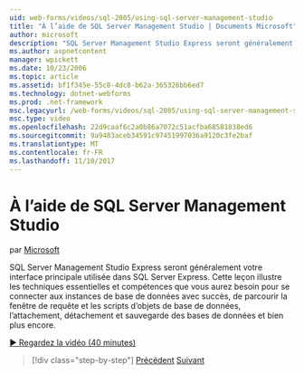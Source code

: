 ```yaml
---
uid: web-forms/videos/sql-2005/using-sql-server-management-studio
title: "À l’aide de SQL Server Management Studio | Documents Microsoft"
author: microsoft
description: "SQL Server Management Studio Express seront généralement votre interface principale utilisée dans SQL Server Express. Cette leçon illustre des techniques essentielles et ski..."
ms.author: aspnetcontent
manager: wpickett
ms.date: 10/23/2006
ms.topic: article
ms.assetid: bf1f345e-55c8-4dc8-b62a-365326bb6ed7
ms.technology: dotnet-webforms
ms.prod: .net-framework
msc.legacyurl: /web-forms/videos/sql-2005/using-sql-server-management-studio
msc.type: video
ms.openlocfilehash: 22d9caaf6c2a0b86a7072c51acfba68581838ed6
ms.sourcegitcommit: 9a9483aceb34591c97451997036a9120c3fe2baf
ms.translationtype: MT
ms.contentlocale: fr-FR
ms.lasthandoff: 11/10/2017
---
```

<a name="using-sql-server-management-studio"></a>À l’aide de SQL Server Management Studio
====================
par [Microsoft](https://github.com/microsoft)

SQL Server Management Studio Express seront généralement votre interface principale utilisée dans SQL Server Express. Cette leçon illustre les techniques essentielles et compétences que vous aurez besoin pour se connecter aux instances de base de données avec succès, de parcourir la fenêtre de requête et les scripts d’objets de base de données, l’attachement, détachement et sauvegarde des bases de données et bien plus encore.

[&#9654; Regardez la vidéo (40 minutes)](https://channel9.msdn.com/Blogs/ASP-NET-Site-Videos/using-sql-server-management-studio)

>[!div class="step-by-step"]
[Précédent](connecting-your-web-application-to-sql-server-2005-express-edition.md)
[Suivant](getting-started-with-reporting-services.md)
